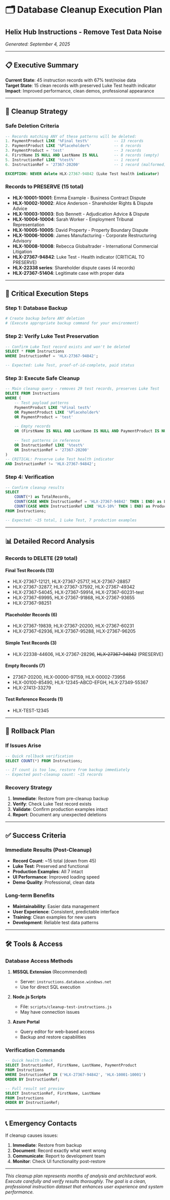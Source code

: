 # 🗂 Database Cleanup Execution Plan
## Helix Hub Instructions - Remove Test Data Noise

*Generated: September 4, 2025*

---

## 📋 Executive Summary

**Current State**: 45 instruction records with 67% test/noise data  
**Target State**: 15 clean records with preserved Luke Test health indicator  
**Impact**: Improved performance, clean demos, professional appearance  

---

## 🎯 Cleanup Strategy

### Safe Deletion Criteria
```sql
-- Records matching ANY of these patterns will be deleted:
1. PaymentProduct LIKE '%Final test%'           -- 13 records
2. PaymentProduct LIKE '%Placeholder%'          -- 6 records  
3. PaymentProduct = 'test'                      -- 3 records
4. FirstName IS NULL AND LastName IS NULL       -- 8 records (empty)
5. InstructionRef LIKE '%test%'                 -- 1 record
6. InstructionRef = '27367-20200'               -- 1 record (malformed)

EXCEPTION: NEVER delete HLX-27367-94842 (Luke Test health indicator)
```

### Records to PRESERVE (15 total)
- **HLX-10001-10001**: Emma Example - Business Contract Dispute
- **HLX-10002-10002**: Alice Anderson - Shareholder Rights & Dispute Advice  
- **HLX-10003-10003**: Bob Bennett - Adjudication Advice & Dispute
- **HLX-10004-10004**: Sarah Worker - Employment Tribunal Representation
- **HLX-10005-10005**: David Property - Property Boundary Dispute
- **HLX-10006-10006**: James Manufacturing - Corporate Restructuring Advisory
- **HLX-10008-10008**: Rebecca Globaltrader - International Commercial Litigation
- **HLX-27367-94842**: Luke Test - Health indicator (CRITICAL TO PRESERVE)
- **HLX-22338 series**: Shareholder dispute cases (4 records)
- **HLX-27367-51404**: Legitimate case with proper data

---

## 🚨 Critical Execution Steps

### Step 1: Database Backup
```bash
# Create backup before ANY deletion
# (Execute appropriate backup command for your environment)
```

### Step 2: Verify Luke Test Preservation  
```sql
-- Confirm Luke Test record exists and won't be deleted
SELECT * FROM Instructions 
WHERE InstructionRef = 'HLX-27367-94842';

-- Expected: Luke Test, proof-of-id-complete, paid status
```

### Step 3: Execute Safe Cleanup
```sql
-- Main cleanup query - removes 29 test records, preserves Luke Test
DELETE FROM Instructions 
WHERE (
    -- Test payload patterns
    PaymentProduct LIKE '%Final test%'
    OR PaymentProduct LIKE '%Placeholder%' 
    OR PaymentProduct = 'test'
    
    -- Empty records
    OR (FirstName IS NULL AND LastName IS NULL AND PaymentProduct IS NULL)
    
    -- Test patterns in reference
    OR InstructionRef LIKE '%test%'
    OR InstructionRef = '27367-20200'
) 
-- CRITICAL: Preserve Luke Test health indicator
AND InstructionRef != 'HLX-27367-94842';
```

### Step 4: Verification
```sql
-- Confirm cleanup results
SELECT 
    COUNT(*) as TotalRecords,
    COUNT(CASE WHEN InstructionRef = 'HLX-27367-94842' THEN 1 END) as LukeTestPreserved,
    COUNT(CASE WHEN InstructionRef LIKE 'HLX-10%' THEN 1 END) as ProductionExamples
FROM Instructions;

-- Expected: ~15 total, 1 Luke Test, 7 production examples
```

---

## 📊 Detailed Record Analysis

### Records to DELETE (29 total)

#### Final Test Records (13)
- HLX-27367-12121, HLX-27367-25717, HLX-27367-28857
- HLX-27367-32877, HLX-27367-37592, HLX-27367-49342
- HLX-27367-54045, HLX-27367-59914, HLX-27367-60231-test
- HLX-27367-69995, HLX-27367-91868, HLX-27367-93655
- HLX-27367-98251

#### Placeholder Records (6)  
- HLX-27367-19839, HLX-27367-20200, HLX-27367-60231
- HLX-27367-62936, HLX-27367-95288, HLX-27367-96205

#### Simple Test Records (3)
- HLX-22338-44606, HLX-27367-28296, ~~HLX-27367-94842~~ (PRESERVE)

#### Empty Records (7)
- 27367-20200, HLX-00000-97159, HLX-00002-73956
- HLX-00100-85490, HLX-12345-ABCD-EFGH, HLX-27349-55367
- HLX-27413-33279

#### Test Reference Records (1)
- HLX-TEST-12345

---

## 🔄 Rollback Plan

### If Issues Arise
```sql
-- Quick rollback verification
SELECT COUNT(*) FROM Instructions;

-- If count is too low, restore from backup immediately
-- Expected post-cleanup count: ~15 records
```

### Recovery Strategy
1. **Immediate**: Restore from pre-cleanup backup
2. **Verify**: Check Luke Test record exists  
3. **Validate**: Confirm production examples intact
4. **Report**: Document any unexpected deletions

---

## ✅ Success Criteria

### Immediate Results (Post-Cleanup)
- **Record Count**: ~15 total (down from 45)
- **Luke Test**: Preserved and functional
- **Production Examples**: All 7 intact
- **UI Performance**: Improved loading speed
- **Demo Quality**: Professional, clean data

### Long-term Benefits
- **Maintainability**: Easier data management
- **User Experience**: Consistent, predictable interface
- **Training**: Clean examples for new users
- **Development**: Reliable test data patterns

---

## 🛠 Tools & Access

### Database Access Methods
1. **MSSQL Extension** (Recommended)
   - Server: `instructions.database.windows.net`
   - Use for direct SQL execution

2. **Node.js Scripts**
   - File: `scripts/cleanup-test-instructions.js`
   - May have connection issues

3. **Azure Portal**
   - Query editor for web-based access
   - Backup and restore capabilities

### Verification Commands
```sql
-- Quick health check
SELECT InstructionRef, FirstName, LastName, PaymentProduct 
FROM Instructions 
WHERE InstructionRef IN ('HLX-27367-94842', 'HLX-10001-10001')
ORDER BY InstructionRef;

-- Full result set preview
SELECT InstructionRef, FirstName, LastName 
FROM Instructions 
ORDER BY InstructionRef;
```

---

## 📞 Emergency Contacts

If cleanup causes issues:
1. **Immediate**: Restore from backup
2. **Document**: Record exactly what went wrong  
3. **Communicate**: Report to development team
4. **Monitor**: Check UI functionality post-restore

---

*This cleanup plan represents months of analysis and architectural work. Execute carefully and verify results thoroughly. The goal is a clean, professional instruction dataset that enhances user experience and system performance.*
